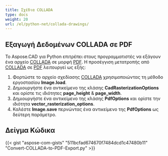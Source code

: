 ```yaml
---
title: Σχέδια COLLADA
type: docs
weight: 20
url: /el/python-net/collada-drawings/
---
```


## **Εξαγωγή Δεδομένων COLLADA σε PDF**

Το Aspose.CAD για Python επιτρέπει στους προγραμματιστές να εξάγουν ένα αρχείο [COLLADA](https://docs.fileformat.com/3d/dae/) σε μορφή [PDF](https://docs.fileformat.com/pdf/). Η προσέγγιση μετατροπής από [COLLADA](https://docs.fileformat.com/3d/dae/) σε [PDF](https://docs.fileformat.com/pdf/) λειτουργεί ως εξής:

1. Φορτώστε το αρχείο σχεδίασης [COLLADA](https://docs.fileformat.com/3d/dae/) χρησιμοποιώντας τη μέθοδο εργοστασίου **Image.load**.
2. Δημιουργήστε ένα αντικείμενο της κλάσης **CadRasterizationOptions** και ορίστε τις ιδιότητες **page_height** & **page_width**.
3. Δημιουργήστε ένα αντικείμενο της κλάσης **PdfOptions** και ορίστε την ιδιότητα **vector_rasterization_options**.
4. Καλέστε **Image.save** περνώντας ένα αντικείμενο της **PdfOptions** ως δεύτερη παράμετρο.

## Δείγμα Κώδικα

{{< gist "aspose-com-gists" "511bcfad674670f7484dcd1c47480b11" "Convert-COLLADA-to-PDF-Export.py" >}}
